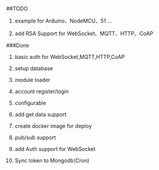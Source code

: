 ##TODO

1. example for Arduino、NodeMCU、51 ...

2. add RSA Support for WebSocket、MQTT、HTTP、CoAP

###Done

1. basic auth for WebSocket,MQTT,HTTP,CoAP

2. setup database

3. module loader

4. account register/login

5. configurable

6. add get data support

7. create docker image for deploy

8. pub/sub support

9. add Auth support for WebSocket

10. Sync token to Mongodb(Cron)
